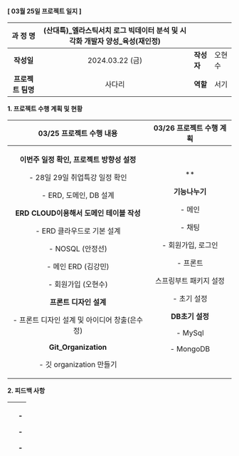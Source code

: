﻿**[ 03월 25일 프로젝트 일지 ]** 


|**과 정 명**|(산대특)\_엘라스틱서치 로그 빅데이터 분석 및 시각화 개발자 양성\_육성(재인정)|||
| :-: | :-: | :- | :- |
|**작성일**|2024\.03.22 (금)|**작성자**|오현수|
|**프로젝트 팀명**|사다리|**역할**|서기|

<a name="_heading=h.gjdgxs"></a>**1. 프로젝트 수행 계획 및 현황**

|**03/25 프로젝트 수행 내용**|**03/26 프로젝트 수행 계획**|
| :-: | :-: |
|<p></p><p>**이번주 일정 확인, 프로젝트 방향성 설정**</p><p>- 28일 29일 취업특강 일정 확인</p><p>- ERD, 도메인, DB 설계</p><p></p><p>**ERD CLOUD이용해서 도메인 테이블 작성**</p><p>- ERD 클라우드로 기본 설계  </p><p>- NOSQL (안정선)</p><p>- 메인 ERD (김강민)</p><p>- 회원가입 (오현수)</p><p></p><p>**프론트 디자인 설계** </p><p>- 프론트 디자인 설계 및 아이디어 창출(은수정)</p><p></p><p>**Git\_Organization**</p><p>- 깃 organization 만들기 </p><p></p><p>  </p><p></p><p></p>|<p>**  </p><p>**기능나누기**</p><p>- 메인 </p><p>- 채팅 </p><p>- 회원가입, 로그인</p><p>- 프론트</p><p></p><p>스프링부트 패키지 설정 </p><p>- 초기 설정 </p><p></p><p>**DB초기 설정**</p><p>- MySql </p><p>- MongoDB</p><p></p><p></p><p></p>|

**2. 피드백 사항**

||<p>**-** </p><p>**-** </p><p>**-** </p>|
| :- | :- |

